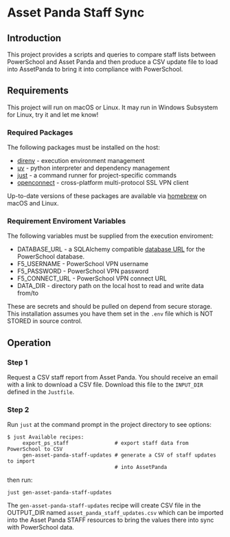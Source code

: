 # Asset Panda Staff Sync

## Introduction

This project provides a scripts and queries to compare staff lists between
PowerSchool and Asset Panda and then produce a CSV update file to load into
AssetPanda to bring it into compliance with PowerSchool.

## Requirements

This project will run on macOS or Linux. It may run in Windows Subsystem for
Linux, try it and let me know!

### Required Packages

The following packages must be installed on the host:

- [direnv](https://direnv.net/) - execution environment management
- [uv](https://docs.astral.sh/uv/) - python interpreter and dependency
management
- [just](https://just.systems/man/en/introduction.html) - a command runner for
project-specific commands
- [openconnect](https://www.infradead.org/openconnect/) - cross-platform
multi-protocol SSL VPN client

Up-to-date versions of these packages are available via
[homebrew](https://brew.sh/) on macOS and Linux.

### Requirement Enviroment Variables

The following variables must be supplied from the execution enviroment:

- DATABASE_URL - a SQLAlchemy compatible [database URL](https://docs.sqlalchemy.org/en/20/core/engines.html#database-urls) for the
                 PowerSchool database.
- F5_USERNAME - PowerSchool VPN username
- F5_PASSWORD - PowerSchool VPN password
- F5_CONNECT_URL - PowerSchool VPN connect URL
- DATA_DIR - directory path on the local host to read and write data from/to

These are secrets and should be pulled on depend from secure storage. This
installation assumes you have them set in the `.env` file which is NOT STORED
in source control.

## Operation

### Step 1

Request a CSV staff report from Asset Panda. You should receive an email with a
link to download a CSV file. Download this file to the `INPUT_DIR` defined in
the `Justfile`.

### Step 2

Run `just` at the command prompt in the project directory to see options:

```console
$ just Available recipes:
     export_ps_staff               # export staff data from PowerSchool to CSV
     gen-asset-panda-staff-updates # generate a CSV of staff updates to import
                                   # into AssetPanda
```

then run:

```console
just gen-asset-panda-staff-updates
```

The `gen-asset-panda-staff-updates` recipe will create CSV file in the
OUTPUT_DIR named `asset_panda_staff_updates.csv` which can be imported into the
Asset Panda STAFF resources to bring the values there into sync with
PowerSchool data.

